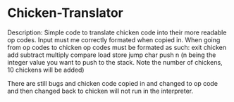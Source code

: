 # Chicken-Translator
Description: Simple code to translate chicken code into their more readable op codes. 
Input must me correctly formated when copied in.
When going from op codes to chicken op codes must be formated as such:
exit
chicken
add
subtract
multiply
compare
load
store
jump
char
push n (n being the integer value you want to push to the stack. Note the number of chickens, 10 chickens will be added)

There are still bugs and chicken code copied in and changed to op code and then changed back to chicken will not run in the interpreter.
